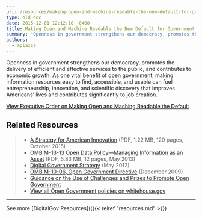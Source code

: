 ```yaml
---
url: /resources/making-open-and-machine-readable-the-new-default-for-government-information/
type: old_doc
date: 2015-12-01 12:12:10 -0400
title: Making Open and Machine Readable the New Default for Government Information
summary: 'Openness in government strengthens our democracy, promotes the delivery of efficient and effective services to the public, and contributes to economic growth. As one vital benefit of open government, making information resources easy to find, accessible, and usable can fuel entrepreneurship, innovation, and scientific discovery that improves Americans&#8217; lives and contributes significantly to job creation.'
authors:
  - apiazza
---
```


Openness in government strengthens our democracy, promotes the delivery of efficient and effective services to the public, and contributes to economic growth. As one vital benefit of open government, making information resources easy to find, accessible, and usable can fuel entrepreneurship, innovation, and scientific discovery that improves Americans&#8217; lives and contributes significantly to job creation.

<a class="button" style="color: #000000" href="https://www.whitehouse.gov/the-press-office/2013/05/09/executive-order-making-open-and-machine-readable-new-default-government-">View Executive Order on Making Open and Maching Readable the Default</a>

## Related Resources

> <div class="one-half">
>   <ul>
>     <li>
>       <a href="https://obamawhitehouse.archives.gov/sites/default/files/strategy_for_american_innovation_october_2015.pdf">A Strategy for American Innovation</a> (PDF, 1.22 MB, 120 pages, October 2015)
>     </li>
>     <li>
>       <a href="https://www.whitehouse.gov/sites/whitehouse.gov/files/omb/memoranda/2013/m-13-13.pdf">OMB M-13-13 Open Data Policy—Managing Information as an Asset</a> (PDF, 5.83 MB, 12 pages, May 2013)
>     </li>
>     <li>
>       <a href="https://obamawhitehouse.archives.gov/sites/default/files/omb/egov/digital-government/digital-government.html">Digital Government Strategy</a> (May 2012)
>     </li>
>     <li>
>       <a href="https://www.whitehouse.gov/sites/whitehouse.gov/files/omb/memoranda/2010/m10-06.pdf">OMB M-10-06, Open Government Directive</a> (December 2009)
>     </li>
>     <li>
>       <a href="https://www.whitehouse.gov/sites/whitehouse.gov/files/omb/memoranda/2010/m10-11.pdf">Guidance on the Use of Challenges and Prizes to Promote Open Government</a>
>     </li>
>     <li>
>       <a href="https://obamawhitehouse.archives.gov/open">View all Open Government policies on whitehouse.gov</a>
>     </li>
>   </ul>
> </div>

 

* * *

See more [DigitalGov Resources](({{< relref "resources.md" >}})